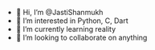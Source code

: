 - 👋 Hi, I’m @JastiShanmukh
- 👀 I’m interested in Python, C, Dart
- 🌱 I’m currently learning reality
- 💞️ I’m looking to collaborate on anything


<!---
JastiShanmukh/JastiShanmukh is a ✨ special ✨ repository because its `README.md` (this file) appears on your GitHub profile.
You can click the Preview link to take a look at your changes.
--->
